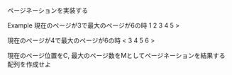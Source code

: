 ページネーションを実装する

Example
現在のページが3で最大のページが6の時
1 2 3 4 5 >

現在のページが4で最大のページが6の時
< 3 4 5 6 >

現在のページ位置をC, 最大のページ数をMとしてページネーションを結果する配列を作成せよ